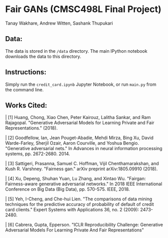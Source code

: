 # Fair GANs (CMSC498L Final Project)

Tanay Wakhare, Andrew Witten, Sashank Thupukari

## Data:

The data is stored in the `/data` directory. The main IPython notebook downloads the data to this directory. 

## Instructions:

Simply run the `credit_card.ipynb` Jupyter Notebook, or run `main.py` from the command line. 

## Works Cited:

| [1] Huang, Chong, Xiao Chen, Peter Kairouz, Lalitha Sankar, and Ram Rajagopal. "Generative Adversarial Models for Learning Private and Fair Representations." (2018).

| [2] Goodfellow, Ian, Jean Pouget-Abadie, Mehdi Mirza, Bing Xu, David Warde-Farley, Sherjil Ozair, Aaron Courville, and Yoshua Bengio. "Generative adversarial nets." In Advances in neural information processing systems, pp. 2672-2680. 2014.

| [3] Sattigeri, Prasanna, Samuel C. Hoffman, Vijil Chenthamarakshan, and Kush R. Varshney. "Fairness gan." arXiv preprint arXiv:1805.09910 (2018).

| [4] Xu, Depeng, Shuhan Yuan, Lu Zhang, and Xintao Wu. "Fairgan: Fairness-aware generative adversarial networks." In 2018 IEEE International Conference on Big Data (Big Data), pp. 570-575. IEEE, 2018.

| [5] Yeh, I-Cheng, and Che-hui Lien. "The comparisons of data mining techniques for the predictive accuracy of probability of default of credit card clients." Expert Systems with Applications 36, no. 2 (2009): 2473-2480.

| [6] Cabrera, Gupta, Epperson. "ICLR Reproducibility Challenge: Generative Adversarial Models For Learning Private And Fair Representations"
